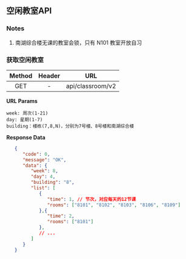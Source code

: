 ## 空闲教室API

### Notes

1. 南湖综合楼无课的教室会锁，只有 N101 教室开放自习

### 获取空闲教室

| Method | Header | URL |
| :----: | :----: | :-: |
| GET    | -      | api/classroom/v2 |

**URL Params**

```
week: 周次(1-21)
day: 星期(1-7)
building：楼栋(7,8,N)，分别为7号楼、8号楼和南湖综合楼
```

**Response Data**

```json
   {
      "code": 0,
      "message": "OK",
      "data": {
         "week": 8,
         "day": 4,
         "building": "8",
         "list": [
            {
               "time": 1, // 节次，对应每天的12节课
               "rooms": ["8101", "8102", "8103", "8106", "8109"]
            },{
               "time": 2,
               "rooms": ["8101"]
            },
            // ...
         ]
      }
   }

```
